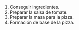 1. Conseguir ingredientes.
2. Preparar la salsa de tomate.
3. Preparar la masa para la pizza.
4. Formación de base de la pizza.